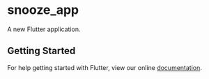 # snooze_app

A new Flutter application.

## Getting Started

For help getting started with Flutter, view our online
[documentation](https://flutter.io/).
